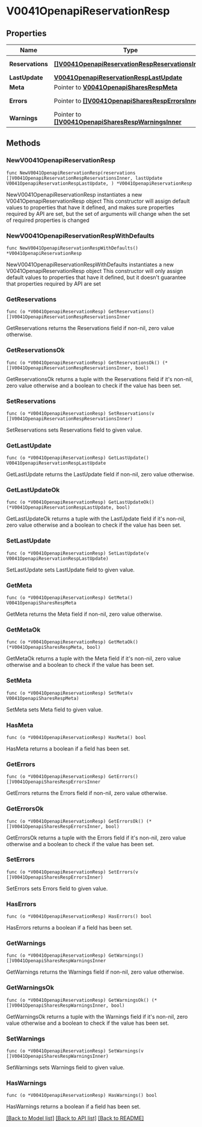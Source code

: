# V0041OpenapiReservationResp

## Properties

Name | Type | Description | Notes
------------ | ------------- | ------------- | -------------
**Reservations** | [**[]V0041OpenapiReservationRespReservationsInner**](V0041OpenapiReservationRespReservationsInner.md) | List of reservations | 
**LastUpdate** | [**V0041OpenapiReservationRespLastUpdate**](V0041OpenapiReservationRespLastUpdate.md) |  | 
**Meta** | Pointer to [**V0041OpenapiSharesRespMeta**](V0041OpenapiSharesRespMeta.md) |  | [optional] 
**Errors** | Pointer to [**[]V0041OpenapiSharesRespErrorsInner**](V0041OpenapiSharesRespErrorsInner.md) | Query errors | [optional] 
**Warnings** | Pointer to [**[]V0041OpenapiSharesRespWarningsInner**](V0041OpenapiSharesRespWarningsInner.md) | Query warnings | [optional] 

## Methods

### NewV0041OpenapiReservationResp

`func NewV0041OpenapiReservationResp(reservations []V0041OpenapiReservationRespReservationsInner, lastUpdate V0041OpenapiReservationRespLastUpdate, ) *V0041OpenapiReservationResp`

NewV0041OpenapiReservationResp instantiates a new V0041OpenapiReservationResp object
This constructor will assign default values to properties that have it defined,
and makes sure properties required by API are set, but the set of arguments
will change when the set of required properties is changed

### NewV0041OpenapiReservationRespWithDefaults

`func NewV0041OpenapiReservationRespWithDefaults() *V0041OpenapiReservationResp`

NewV0041OpenapiReservationRespWithDefaults instantiates a new V0041OpenapiReservationResp object
This constructor will only assign default values to properties that have it defined,
but it doesn't guarantee that properties required by API are set

### GetReservations

`func (o *V0041OpenapiReservationResp) GetReservations() []V0041OpenapiReservationRespReservationsInner`

GetReservations returns the Reservations field if non-nil, zero value otherwise.

### GetReservationsOk

`func (o *V0041OpenapiReservationResp) GetReservationsOk() (*[]V0041OpenapiReservationRespReservationsInner, bool)`

GetReservationsOk returns a tuple with the Reservations field if it's non-nil, zero value otherwise
and a boolean to check if the value has been set.

### SetReservations

`func (o *V0041OpenapiReservationResp) SetReservations(v []V0041OpenapiReservationRespReservationsInner)`

SetReservations sets Reservations field to given value.


### GetLastUpdate

`func (o *V0041OpenapiReservationResp) GetLastUpdate() V0041OpenapiReservationRespLastUpdate`

GetLastUpdate returns the LastUpdate field if non-nil, zero value otherwise.

### GetLastUpdateOk

`func (o *V0041OpenapiReservationResp) GetLastUpdateOk() (*V0041OpenapiReservationRespLastUpdate, bool)`

GetLastUpdateOk returns a tuple with the LastUpdate field if it's non-nil, zero value otherwise
and a boolean to check if the value has been set.

### SetLastUpdate

`func (o *V0041OpenapiReservationResp) SetLastUpdate(v V0041OpenapiReservationRespLastUpdate)`

SetLastUpdate sets LastUpdate field to given value.


### GetMeta

`func (o *V0041OpenapiReservationResp) GetMeta() V0041OpenapiSharesRespMeta`

GetMeta returns the Meta field if non-nil, zero value otherwise.

### GetMetaOk

`func (o *V0041OpenapiReservationResp) GetMetaOk() (*V0041OpenapiSharesRespMeta, bool)`

GetMetaOk returns a tuple with the Meta field if it's non-nil, zero value otherwise
and a boolean to check if the value has been set.

### SetMeta

`func (o *V0041OpenapiReservationResp) SetMeta(v V0041OpenapiSharesRespMeta)`

SetMeta sets Meta field to given value.

### HasMeta

`func (o *V0041OpenapiReservationResp) HasMeta() bool`

HasMeta returns a boolean if a field has been set.

### GetErrors

`func (o *V0041OpenapiReservationResp) GetErrors() []V0041OpenapiSharesRespErrorsInner`

GetErrors returns the Errors field if non-nil, zero value otherwise.

### GetErrorsOk

`func (o *V0041OpenapiReservationResp) GetErrorsOk() (*[]V0041OpenapiSharesRespErrorsInner, bool)`

GetErrorsOk returns a tuple with the Errors field if it's non-nil, zero value otherwise
and a boolean to check if the value has been set.

### SetErrors

`func (o *V0041OpenapiReservationResp) SetErrors(v []V0041OpenapiSharesRespErrorsInner)`

SetErrors sets Errors field to given value.

### HasErrors

`func (o *V0041OpenapiReservationResp) HasErrors() bool`

HasErrors returns a boolean if a field has been set.

### GetWarnings

`func (o *V0041OpenapiReservationResp) GetWarnings() []V0041OpenapiSharesRespWarningsInner`

GetWarnings returns the Warnings field if non-nil, zero value otherwise.

### GetWarningsOk

`func (o *V0041OpenapiReservationResp) GetWarningsOk() (*[]V0041OpenapiSharesRespWarningsInner, bool)`

GetWarningsOk returns a tuple with the Warnings field if it's non-nil, zero value otherwise
and a boolean to check if the value has been set.

### SetWarnings

`func (o *V0041OpenapiReservationResp) SetWarnings(v []V0041OpenapiSharesRespWarningsInner)`

SetWarnings sets Warnings field to given value.

### HasWarnings

`func (o *V0041OpenapiReservationResp) HasWarnings() bool`

HasWarnings returns a boolean if a field has been set.


[[Back to Model list]](../README.md#documentation-for-models) [[Back to API list]](../README.md#documentation-for-api-endpoints) [[Back to README]](../README.md)



